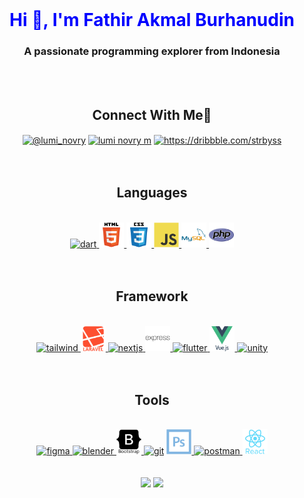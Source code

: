 <div align="center">
    <img src="https://img.freepik.com/free-vector/frontend-developer-typographic-header-website-interface-design-improvement-web-page-programming-coding-testing-it-profession-isolated-flat-vector-illustration_613284-304.jpg?w=996&t=st=1684586882~exp=1684587482~hmac=b878bf91842e583728d548c33b65cd0ad0ae7821a68552b5e6ce3ba722ea49ca"
        height="300" alt="">
</div>

<!-- Introduce -->
<h1 align="center" style="color:blue">Hi 👋, I'm Fathir Akmal Burhanudin</h1>
<h3 align="center">A passionate programming explorer from Indonesia</h3>

<br>
<br>

<!-- Relation -->
<h2 align="center">Connect With Me👤</h2>
<div align="center">
    <a align="center" href="https://instagram.com/@strbyy" target="blank"><img align="center"
            src="https://raw.githubusercontent.com/rahuldkjain/github-profile-readme-generator/master/src/images/icons/Social/instagram.svg"
            alt="@lumi_novry" height="30" width="40" /></a>
    <a align="center" href="https://linkedin.com/in/lumi novry m" target="blank"><img align="center"
            src="https://raw.githubusercontent.com/rahuldkjain/github-profile-readme-generator/master/src/images/icons/Social/linked-in-alt.svg"
            alt="lumi novry m" height="30" width="40" /></a>
    <a href="https://dribbble.com/https://dribbble.com/strbyss" target="blank"><img align="center"
            src="https://raw.githubusercontent.com/rahuldkjain/github-profile-readme-generator/master/src/images/icons/Social/dribbble.svg"
            alt="https://dribbble.com/strbyss" height="30" width="40" /></a>
</div>

<br>
<br>


<!-- Knowledge -->
<h2 align="center">Languages</h2>
<br>
<div align="center">
    <a href="https://dart.dev" target="_blank" rel="noreferrer"> <img
            src="https://www.vectorlogo.zone/logos/dartlang/dartlang-icon.svg" alt="dart" width="40" height="40" /> </a>
    <a href="https://www.w3.org/html/" target="_blank" rel="noreferrer"> <img
            src="https://raw.githubusercontent.com/devicons/devicon/master/icons/html5/html5-original-wordmark.svg"
            alt="html5" width="40" height="40" /> </a>
    <a href="https://www.w3schools.com/css/" target="_blank" rel="noreferrer"> <img
            src="https://raw.githubusercontent.com/devicons/devicon/master/icons/css3/css3-original-wordmark.svg"
            alt="css3" width="40" height="40" /> </a>
    <a href="https://developer.mozilla.org/en-US/docs/Web/JavaScript" target="_blank" rel="noreferrer"> <img
            src="https://raw.githubusercontent.com/devicons/devicon/master/icons/javascript/javascript-original.svg"
            alt="javascript" width="40" height="40" /> </a>
    <a href="https://www.mysql.com/" target="_blank" rel="noreferrer"> <img
            src="https://raw.githubusercontent.com/devicons/devicon/master/icons/mysql/mysql-original-wordmark.svg"
            alt="mysql" width="40" height="40" /> </a>
    <a href="https://www.php.net" target="_blank" rel="noreferrer"> <img
            src="https://raw.githubusercontent.com/devicons/devicon/master/icons/php/php-original.svg" alt="php"
            width="40" height="40" /> </a>

</div>

<br>
<br>

<h2 align="center">Framework</h2>
<br>
<div align='center'>
    <a href="https://tailwindcss.com/" target="_blank" rel="noreferrer"> <img
            src="https://www.vectorlogo.zone/logos/tailwindcss/tailwindcss-icon.svg" alt="tailwind" width="40"
            height="40" /> </a>
    <a href="https://laravel.com/" target="_blank" rel="noreferrer"> <img
            src="https://raw.githubusercontent.com/devicons/devicon/master/icons/laravel/laravel-plain-wordmark.svg"
            alt="laravel" width="40" height="40" /> </a>
    <a href="https://nextjs.org/" target="_blank" rel="noreferrer">
        <img src="https://cdn.worldvectorlogo.com/logos/nextjs-2.svg" alt="nextjs" width="40" height="40" /> </a>
    <a href="https://expressjs.com" target="_blank" rel="noreferrer"> <img
            src="https://raw.githubusercontent.com/devicons/devicon/master/icons/express/express-original-wordmark.svg"
            alt="express" width="40" height="40" /> </a>
    <a href="https://flutter.dev" target="_blank" rel="noreferrer"> <img
            src="https://www.vectorlogo.zone/logos/flutterio/flutterio-icon.svg" alt="flutter" width="40" height="40" />
    </a>
    <a href="https://vuejs.org/" target="_blank" rel="noreferrer"> <img
            src="https://raw.githubusercontent.com/devicons/devicon/master/icons/vuejs/vuejs-original-wordmark.svg"
            alt="vuejs" width="40" height="40" /> </a>
    <a href="https://unity.com/" target="_blank" rel="noreferrer"> <img
            src="https://www.vectorlogo.zone/logos/unity3d/unity3d-icon.svg" alt="unity" width="40" height="40" /> </a>
</div>

<br>
<br>


<h2 align="center">Tools</h2>
<br>
<div align="center">
    <a href="https://www.figma.com/" target="_blank" rel="noreferrer"> <img
            src="https://www.vectorlogo.zone/logos/figma/figma-icon.svg" alt="figma" width="40" height="40" /> </a>
    <a href="https://www.blender.org/" target="_blank" rel="noreferrer"> <img
            src="https://download.blender.org/branding/community/blender_community_badge_white.svg" alt="blender"
            width="40" height="40" /> </a>
    <a href="https://getbootstrap.com" target="_blank" rel="noreferrer"> <img
            src="https://raw.githubusercontent.com/devicons/devicon/master/icons/bootstrap/bootstrap-plain-wordmark.svg"
            alt="bootstrap" width="40" height="40" /> </a>
    <a href="https://git-scm.com/" target="_blank" rel="noreferrer"> <img
            src="https://www.vectorlogo.zone/logos/git-scm/git-scm-icon.svg" alt="git" width="40" height="40" /></a>
    <a href="https://www.photoshop.com/en" target="_blank" rel="noreferrer"> <img
            src="https://raw.githubusercontent.com/devicons/devicon/master/icons/photoshop/photoshop-line.svg"
            alt="photoshop" width="40" height="40" /> </a>
    <a href="https://postman.com" target="_blank" rel="noreferrer"> <img
            src="https://www.vectorlogo.zone/logos/getpostman/getpostman-icon.svg" alt="postman" width="40"
            height="40" /> </a> <a href="https://reactjs.org/" target="_blank" rel="noreferrer"> <img
            src="https://raw.githubusercontent.com/devicons/devicon/master/icons/react/react-original-wordmark.svg"
            alt="react" width="40" height="40" /> </a>
</div>
<br>
<br>


<!-- GitHub Stats  -->
<div align="center">
    <img height="180em"
        src="https://github-readme-stats.vercel.app/api/top-langs/?username=tirbyss&layout=compact&langs_count=10&theme=dark" />
    <img height="180em"
        src="https://github-readme-stats.vercel.app/api?username=tirbyss&show_icons=true&theme=dark&include_all_commits=true&count_private=true" />
</div>

<br>
<br>

